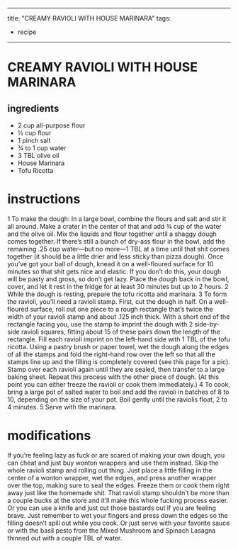 	
---
title: "CREAMY RAVIOLI WITH HOUSE MARINARA"
tags:
  - recipe
---

# CREAMY RAVIOLI WITH HOUSE MARINARA

## ingredients
* 2 cup all-purpose flour
* ½ cup flour
* 1 pinch salt
* ¾ to 1 cup water
* 3 TBL olive oil
* House Marinara
* Tofu Ricotta


# instructions
1 To make the dough: In a large bowl, combine the flours and salt and stir it all around. Make
a crater in the center of that and add ¾ cup of the water and the olive oil. Mix the liquids and
flour together until a shaggy dough comes together. If there’s still a bunch of dry-ass flour in
the bowl, add the remaining .25 cup water—but no more—1 TBL at a time until that
shit comes together (it should be a little drier and less sticky than pizza dough). Once you’ve
got your ball of dough, knead it on a well-floured surface for 10 minutes so that shit gets nice
and elastic. If you don’t do this, your dough will be pasty and gross, so don’t get lazy. Place the
dough back in the bowl, cover, and let it rest in the fridge for at least 30 minutes but up to 2
hours.
2 While the dough is resting, prepare the tofu ricotta and marinara.
3 To form the ravioli, you’ll need a ravioli stamp. First, cut the dough in half. On a well-
floured surface, roll out one piece to a rough rectangle that’s twice the width of your ravioli
stamp and about .125 inch thick. With a short end of the rectangle facing you, use the stamp to
imprint the dough with 2 side-by-side ravioli squares, fitting about 15 of these pairs down the
length of the rectangle. Fill each ravioli imprint on the left-hand side with 1 TBL of the
tofu ricotta. Using a pastry brush or paper towel, wet the dough along the edges of all the
stamps and fold the right-hand row over the left so that all the stamps line up and the filling is
completely covered (see this page for a pic). Stamp over each ravioli again until they are sealed,
then transfer to a large baking sheet. Repeat this process with the other piece of dough. (At
this point you can either freeze the ravioli or cook them immediately.)
4 To cook, bring a large pot of salted water to boil and add the ravioli in batches of 8 to 10,
depending on the size of your pot. Boil gently until the raviolis float, 2 to 4 minutes.
5 Serve with the marinara.

# modifications

If you’re feeling lazy as fuck or are scared of making your own dough, you can cheat and just buy wonton
wrappers and use them instead. Skip the whole ravioli stamp and rolling out thing. Just place a little filling in the
center of a wonton wrapper, wet the edges, and press another wrapper over the top, making sure to seal the edges.
Freeze them or cook them right away just like the homemade shit.
 That ravioli stamp shouldn’t be more than a couple bucks at the store and it’ll make this whole fucking process
easier. Or you can use a knife and just cut those bastards out if you are feeling brave. Just remember to wet your
fingers and press down the edges so the filling doesn’t spill out while you cook.
 Or just serve with your favorite sauce or with the basil pesto from the Mixed Mushroom and Spinach Lasagna
thinned out with a couple TBL of water.
	
	
